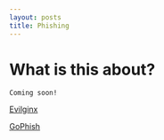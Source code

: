 ```yaml
---
layout: posts
title: Phishing
---
```


# What is this about?

```
Coming soon!
```
[Evilginx](./evilginx)

[GoPhish](./gophish)